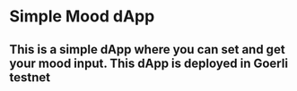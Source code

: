 # Simple Mood dApp

## This is a simple dApp where you can set and get your mood input. This dApp is deployed in Goerli testnet
